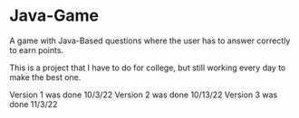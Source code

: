 # Java-Game
A game with Java-Based questions where the user has to answer correctly to earn points.

This is a project that I have to do for college, but still working every day to make the best one.

Version 1 was done 10/3/22
Version 2 was done 10/13/22
Version 3 was done 11/3/22
